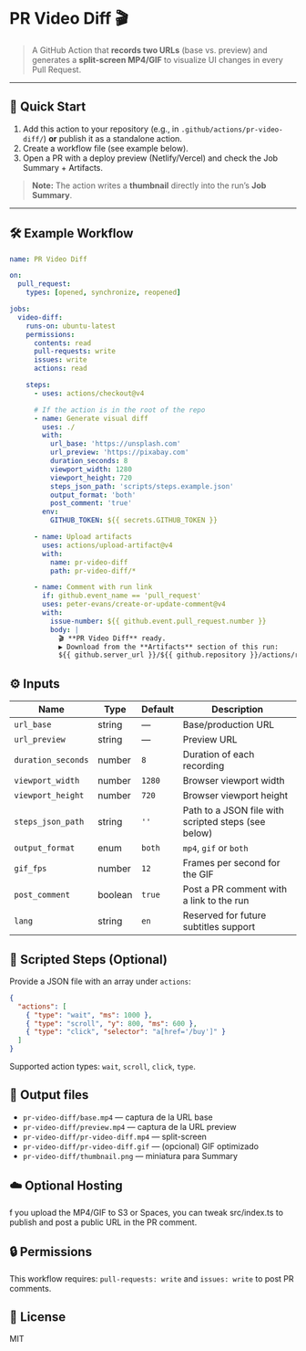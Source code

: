 # PR Video Diff 🎬

> A GitHub Action that **records two URLs** (base vs. preview) and generates a **split-screen MP4/GIF** to visualize UI changes in every Pull Request.

---

## 🚀 Quick Start

1. Add this action to your repository (e.g., in `.github/actions/pr-video-diff/`) **or** publish it as a standalone action.
2. Create a workflow file (see example below).
3. Open a PR with a deploy preview (Netlify/Vercel) and check the Job Summary + Artifacts.

> **Note:** The action writes a **thumbnail** directly into the run’s **Job Summary**.

---

## 🛠 Example Workflow

```yaml
name: PR Video Diff

on:
  pull_request:
    types: [opened, synchronize, reopened]

jobs:
  video-diff:
    runs-on: ubuntu-latest
    permissions:
      contents: read
      pull-requests: write
      issues: write
      actions: read

    steps:
      - uses: actions/checkout@v4

      # If the action is in the root of the repo
      - name: Generate visual diff
        uses: ./
        with:
          url_base: 'https://unsplash.com'
          url_preview: 'https://pixabay.com'
          duration_seconds: 8
          viewport_width: 1280
          viewport_height: 720
          steps_json_path: 'scripts/steps.example.json'
          output_format: 'both'
          post_comment: 'true'
        env:
          GITHUB_TOKEN: ${{ secrets.GITHUB_TOKEN }}

      - name: Upload artifacts
        uses: actions/upload-artifact@v4
        with:
          name: pr-video-diff
          path: pr-video-diff/*

      - name: Comment with run link
        if: github.event_name == 'pull_request'
        uses: peter-evans/create-or-update-comment@v4
        with:
          issue-number: ${{ github.event.pull_request.number }}
          body: |
            🎬 **PR Video Diff** ready.
            ▶️ Download from the **Artifacts** section of this run:
            ${{ github.server_url }}/${{ github.repository }}/actions/runs/${{ github.run_id }}

```


## ⚙️ Inputs

| Name | Type | Default | Description |
|---|---|---|---|
| `url_base` | string | — | Base/production URL |
| `url_preview` | string | — | Preview URL |
| `duration_seconds` | number | `8` | Duration of each recording |
| `viewport_width` | number | `1280` | Browser viewport width |
| `viewport_height` | number | `720` | Browser viewport height |
| `steps_json_path` | string | `''` | Path to a JSON file with scripted steps (see below) |
| `output_format` | enum | `both` | `mp4`, `gif` or `both` |
| `gif_fps` | number | `12` | Frames per second for the GIF |
| `post_comment` | boolean | `true` | Post a PR comment with a link to the run |
| `lang` | string | `en` | Reserved for future subtitles support |

## 🧪 Scripted Steps (Optional)

Provide a JSON file with an array under `actions`:

```json
{
  "actions": [
    { "type": "wait", "ms": 1000 },
    { "type": "scroll", "y": 800, "ms": 600 },
    { "type": "click", "selector": "a[href='/buy']" }
  ]
}
```

Supported action types: `wait`, `scroll`, `click`, `type`.

## 🧱 Output files

- `pr-video-diff/base.mp4` — captura de la URL base  
- `pr-video-diff/preview.mp4` — captura de la URL preview  
- `pr-video-diff/pr-video-diff.mp4` — split-screen  
- `pr-video-diff/pr-video-diff.gif` — (opcional) GIF optimizado  
- `pr-video-diff/thumbnail.png` — miniatura para Summary

## ☁️ Optional Hosting

f you upload the MP4/GIF to S3 or Spaces, you can tweak src/index.ts to publish and post a public URL in the PR comment.

## 🔒 Permissions

This workflow requires: `pull-requests: write` and `issues: write` to post PR comments.


## 🧾 License

MIT

